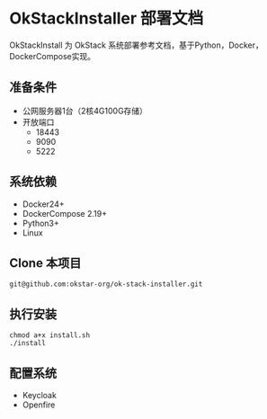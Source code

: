 # OkStackInstaller 部署文档
OkStackInstall 为 OkStack 系统部署参考文档，基于Python，Docker，DockerCompose实现。

## 准备条件
- 公网服务器1台（2核4G100G存储）
- 开放端口
    - 18443
    - 9090
    - 5222

## 系统依赖
- Docker24+
- DockerCompose 2.19+
- Python3+
- Linux


## Clone 本项目
    
    git@github.com:okstar-org/ok-stack-installer.git

## 执行安装
    chmod a+x install.sh
    ./install

## 配置系统
- Keycloak
- Openfire


